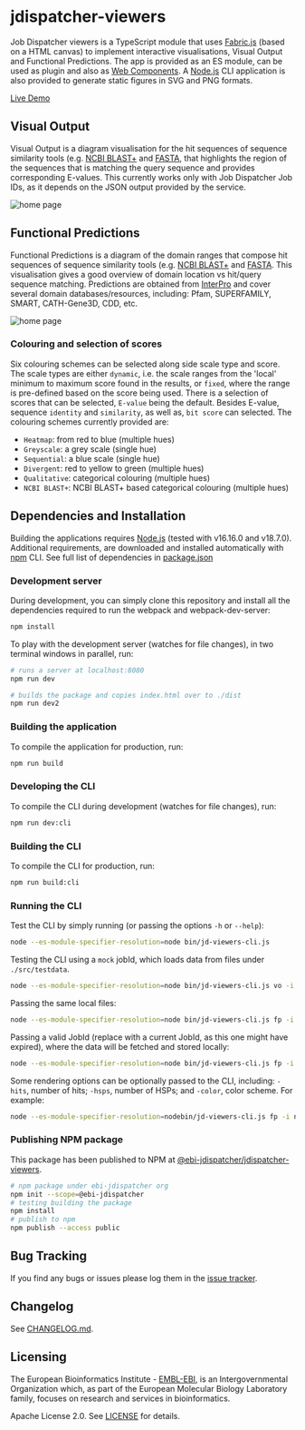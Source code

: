 # jdispatcher-viewers

Job Dispatcher viewers is a TypeScript module that uses [Fabric.js](http://fabricjs.com/)
(based on a HTML canvas) to implement interactive visualisations,
Visual Output and Functional Predictions. The app is provided as an ES module, can be used as plugin and 
also as [Web Components](https://www.webcomponents.org/). A [Node.js](https://nodejs.org/) CLI application
is also provided to generate static figures in SVG and PNG formats.

[Live Demo](/jdispatcher-viewers/demo/)

## Visual Output

Visual Output is a diagram visualisation for the hit sequences of sequence similarity tools (e.g. 
[NCBI BLAST+](https://www.ebi.ac.uk/Tools/sss/ncbiblast/) and 
[FASTA](https://www.ebi.ac.uk/Tools/sss/ncbiblast/), that highlights the region of the sequences that
is matching the query sequence and provides corresponding E-values. 
This currently works only with Job Dispatcher Job IDs, as it depends on the JSON output provided by the service.

![home page](https://raw.githubusercontent.com/ebi-jdispatcher/jdispatcher-viewers/master/assets/VO.gif)

## Functional Predictions

Functional Predictions is a diagram of the domain ranges that compose hit sequences of sequence 
similarity tools (e.g.
[NCBI BLAST+](https://www.ebi.ac.uk/Tools/sss/ncbiblast/) and
[FASTA](https://www.ebi.ac.uk/Tools/sss/ncbiblast/). This visualisation gives a good overview of domain
location vs hit/query sequence matching. Predictions are obtained from 
[InterPro](https://www.ebi.ac.uk/interpro/) and cover several domain databases/resources, including:
Pfam, SUPERFAMILY, SMART, CATH-Gene3D, CDD, etc.

![home page](https://raw.githubusercontent.com/ebi-jdispatcher/jdispatcher-viewers/master/assets/FP.gif)

### Colouring and selection of scores
Six colouring schemes can be selected along side scale type and score. The scale types are either `dynamic`,
i.e. the scale ranges from the 'local' minimum to maximum score found in the results, or `fixed`, where the range is pre-defined based on the score being used. There is a selection of scores that can be selected, `E-value` being the default. Besides E-value, sequence `identity` and `similarity`, as well as, `bit score` can selected.
The colouring schemes currently provided are:
- `Heatmap`: from red to blue (multiple hues)  
- `Greyscale`: a grey scale (single hue)  
- `Sequential`: a blue scale (single hue)  
- `Divergent`: red to yellow to green  (multiple hues)  
- `Qualitative`: categorical colouring (multiple hues)  
- `NCBI BLAST+`: NCBI BLAST+ based categorical colouring (multiple hues)  

## Dependencies and Installation

Building the applications requires [Node.js](https://nodejs.org/) (tested with v16.16.0 and v18.7.0). 
Additional requirements, are
downloaded and installed automatically with [npm](https://www.npmjs.com/) CLI. 
See full list of dependencies in [package.json](package.json)

### Development server

During development, you can simply clone this repository and install all the dependencies
required to run the webpack and webpack-dev-server:

```bash
npm install
```

To play with the development server (watches for file changes), in two terminal windows in parallel, run:

```bash
# runs a server at localhost:8080
npm run dev
```

```bash
# builds the package and copies index.html over to ./dist
npm run dev2
```

### Building the application

To compile the application for production, run:

```bash
npm run build
```

### Developing the CLI

To compile the CLI during development (watches for file changes), run:

```bash
npm run dev:cli
```

### Building the CLI

To compile the CLI for production, run:

```bash
npm run build:cli
```

### Running the CLI

Test the CLI by simply running (or passing the options `-h` or `--help`):

```bash
node --es-module-specifier-resolution=node bin/jd-viewers-cli.js
```

Testing the CLI using a `mock` jobId, which loads data from files under `./src/testdata`.

```bash
node --es-module-specifier-resolution=node bin/jd-viewers-cli.js vo -i mock_jobid-I20200317-103136-0485-5599422-np2 -o test.png -of png -v
```

Passing the same local files:

```bash
node --es-module-specifier-resolution=node bin/jd-viewers-cli.js fp -i ./src/testdata/ncbiblast.json -ix ./src/testdata/iprmc.xml -o test.svg -of svg -v
```

Passing a valid JobId (replace with a current JobId, as this one might have expired), where the
data will be fetched and stored locally:

```bash
node --es-module-specifier-resolution=node bin/jd-viewers-cli.js fp -i ncbiblast-R20200602-114955-0302-11398737-np2 -o test.svg -of svg -v
```

Some rendering options can be optionally passed to the CLI, including: `-hits`, number of hits;
`-hsps`, number of HSPs; and `-color`, color scheme. For example:

```bash
node --es-module-specifier-resolution=nodebin/jd-viewers-cli.js fp -i ncbiblast-R20200602-114955-0302-11398737-np2 -o test.svg -of svg -color 'ncbiblast' -hits 50 -v
```

### Publishing NPM package

This package has been published to NPM at 
[@ebi-jdispatcher/jdispatcher-viewers](https://www.npmjs.com/package/@ebi-jdispatcher/jdispatcher-viewers).

```bash
# npm package under ebi-jdispatcher org
npm init --scope=@ebi-jdispatcher
# testing building the package
npm install
# publish to npm
npm publish --access public
```

## Bug Tracking

If you find any bugs or issues please log them in the
[issue tracker](https://github.com/ebi-jdispatcher/jdispatcher-viewers/issues).

## Changelog

See [CHANGELOG.md](CHANGELOG.md).

## Licensing

The European Bioinformatics Institute - [EMBL-EBI](https://www.ebi.ac.uk/), is an Intergovernmental Organization which, as part of the European Molecular Biology Laboratory family, focuses on research and services in bioinformatics.

Apache License 2.0. See [LICENSE](LICENSE) for details.
